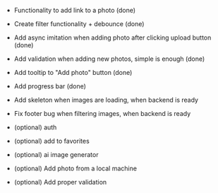 - Functionality to add link to a photo (done)
- Create filter functionality + debounce (done)
- Add async imitation when adding photo after clicking upload button (done)
- Add validation when adding new photos, simple is enough (done)
- Add tooltip to "Add photo" button (done)
- Add progress bar (done)
- Add skeleton when images are loading, when backend is ready
- Fix footer bug when filtering images, when backend is ready 

- (optional) auth
- (optional) add to favorites
- (optional) ai image generator
- (optional) Add photo from a local machine
- (optional) Add proper validation

